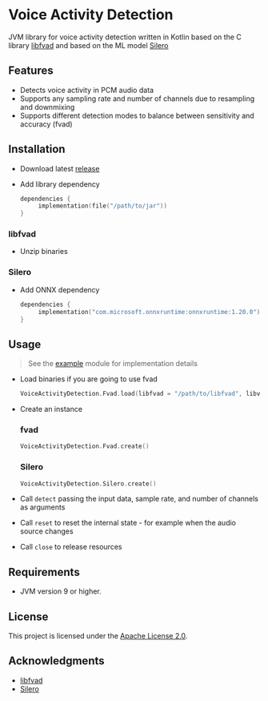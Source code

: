# Voice Activity Detection

JVM library for voice activity detection written in Kotlin based on the C
library [libfvad](https://github.com/dpirch/libfvad) and based on the ML
model [Silero](https://github.com/snakers4/silero-vad)

## Features

- Detects voice activity in PCM audio data
- Supports any sampling rate and number of channels due to resampling and downmixing
- Supports different detection modes to balance between sensitivity and accuracy (fvad)

## Installation

- Download latest [release](https://github.com/numq/vad/releases)

- Add library dependency
   ```kotlin
   dependencies {
        implementation(file("/path/to/jar"))
   }
   ```

### libfvad

- Unzip binaries

### Silero

- Add ONNX dependency
   ```kotlin
   dependencies {
        implementation("com.microsoft.onnxruntime:onnxruntime:1.20.0")
   }
   ```

## Usage

> See the [example](example) module for implementation details

- Load binaries if you are going to use fvad
   ```kotlin
   VoiceActivityDetection.Fvad.load(libfvad = "/path/to/libfvad", libvad = "/path/to/libvad")
   ```

- Create an instance

  ### fvad

  ```kotlin
  VoiceActivityDetection.Fvad.create()
  ```

  ### Silero

  ```kotlin
  VoiceActivityDetection.Silero.create()
  ```

- Call `detect` passing the input data, sample rate, and number of channels as arguments


- Call `reset` to reset the internal state - for example when the audio source changes


- Call `close` to release resources

## Requirements

- JVM version 9 or higher.

## License

This project is licensed under the [Apache License 2.0](LICENSE).

## Acknowledgments

- [libfvad](https://github.com/dpirch/libfvad)
- [Silero](https://github.com/snakers4/silero-vad)
